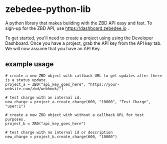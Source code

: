 # zebedee-python-lib
A python library that makes building with the ZBD API easy and fast. To sign-up for the ZBD API, use https://dashboard.zebedee.io .

To get started, you'll need to create a project using using the Developer Dashboard. Once you have a project, grab the API key from the API key tab. We will now assume that you have an API Key.

## example usage
```
# create a new ZBD object with callback URL to get updates after there is a status update.
project_a = ZBD("api_key_goes_here", "https://your-website.com/zbd/webhook/")

# test charge with an internal id.
new_charge = project_a.create_charge(600, "10000", "Test Charge", "user:1")

# create a new ZBD object with without a callback URL for test purposes.
project_b = ZBD("api_key_goes_here")

# test charge with no internal id or description
new_charge = project_b.create_charge(600, "10000")
```